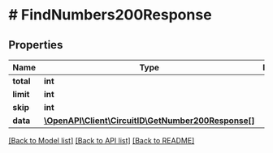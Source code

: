 # # FindNumbers200Response

## Properties

Name | Type | Description | Notes
------------ | ------------- | ------------- | -------------
**total** | **int** |  |
**limit** | **int** |  |
**skip** | **int** |  |
**data** | [**\OpenAPI\Client\CircuitID\GetNumber200Response[]**](GetNumber200Response.md) |  |

[[Back to Model list]](../../README.md#models) [[Back to API list]](../../README.md#endpoints) [[Back to README]](../../README.md)
